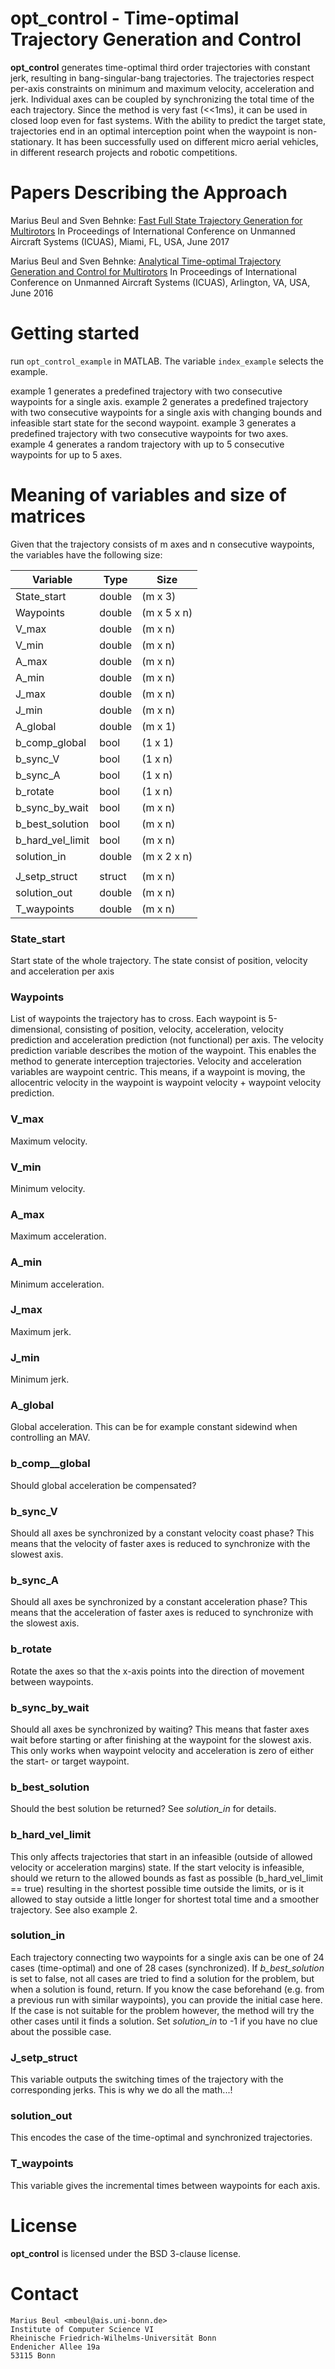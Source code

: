
opt_control - Time-optimal Trajectory Generation and Control
=====================================================================

**opt_control** generates time-optimal third order trajectories with constant jerk, resulting in bang-singular-bang trajectories.
The trajectories respect per-axis constraints on minimum and maximum velocity, acceleration and jerk.
Individual axes can be coupled by synchronizing the total time of the each trajectory.
Since the method is very fast (<<1ms), it can be used in closed loop even for fast systems.
With the ability to predict the target state, trajectories end in an optimal interception point when the waypoint is non-stationary.
It has been successfully used on different micro aerial vehicles, in different research projects and robotic competitions.


# Papers Describing the Approach
Marius Beul and Sven Behnke: [Fast Full State Trajectory Generation for Multirotors](http://ais.uni-bonn.de/papers/ICUAS_2017_Beul_Trajectory_Generation.pdf) In Proceedings of International Conference on Unmanned Aircraft Systems (ICUAS), Miami, FL, USA, June 2017

Marius Beul and Sven Behnke: [Analytical Time-optimal Trajectory Generation and Control for Multirotors](http://ais.uni-bonn.de/papers/ICUAS_2016_Beul.pdf) In Proceedings of International Conference on Unmanned Aircraft Systems (ICUAS), Arlington, VA, USA, June 2016



# Getting started
run `opt_control_example` in MATLAB.
The variable `index_example` selects the example.

example 1 generates a predefined trajectory with two consecutive waypoints for a single axis.
example 2 generates a predefined trajectory with two consecutive waypoints for a single axis with changing bounds and infeasible start state for the second waypoint.
example 3 generates a predefined trajectory with two consecutive waypoints for two axes.
example 4 generates a random trajectory with up to 5 consecutive waypoints for up to 5 axes.


# Meaning of variables and size of matrices

Given that the trajectory consists of m axes and n consecutive waypoints, the variables have the following size:


| Variable         | Type   | Size        |
|------------------|--------|-------------|
| State_start      | double | (m x 3)     |
| Waypoints        | double | (m x 5 x n) |
| V_max            | double | (m x n)     |
| V_min            | double | (m x n)     |
| A_max            | double | (m x n)     |
| A_min            | double | (m x n)     |
| J_max            | double | (m x n)     |
| J_min            | double | (m x n)     |
| A_global         | double | (m x 1)     |
| b_comp_global    | bool   | (1 x 1)     |
| b_sync_V         | bool   | (1 x n)     |
| b_sync_A         | bool   | (1 x n)     |
| b_rotate         | bool   | (1 x n)     |
| b_sync_by_wait   | bool   | (m x n)     |
| b_best_solution  | bool   | (m x n)     |
| b_hard_vel_limit | bool   | (m x n)     |
| solution_in      | double | (m x 2 x n) |
|                  |        |             |
| J_setp_struct    | struct | (m x n)     |
| solution_out     | double | (m x n)     |
| T_waypoints      | double | (m x n)     |


### State_start
Start state of the whole trajectory. The state consist of position, velocity and acceleration per axis

### Waypoints
List of waypoints the trajectory has to cross. Each waypoint is 5-dimensional, consisting of position, velocity, acceleration, velocity prediction and acceleration prediction (not functional) per axis.
The velocity prediction variable describes the motion of the waypoint. This enables the method to generate interception trajectories. Velocity and acceleration variables are waypoint centric. This means, if a waypoint is moving, the allocentric velocity in the waypoint is waypoint velocity + waypoint velocity prediction.

### V_max
Maximum velocity.

### V_min
Minimum velocity.

### A_max
Maximum acceleration.

### A_min
Minimum acceleration.

### J_max
Maximum jerk.

### J_min
Minimum jerk.

### A_global
Global acceleration. This can be for example constant sidewind when controlling an MAV.

### b_comp__global
Should global acceleration be compensated?

### b_sync_V
Should all axes be synchronized by a constant velocity coast phase? This means that the velocity of faster axes is reduced to synchronize with the slowest axis.

### b_sync_A
Should all axes be synchronized by a constant acceleration phase? This means that the acceleration of faster axes is reduced to synchronize with the slowest axis.

### b_rotate
Rotate the axes so that the x-axis points into the direction of movement between waypoints.

### b_sync_by_wait
Should all axes be synchronized by waiting? This means that faster axes wait before starting or after finishing at the waypoint for the slowest axis. This only works when waypoint velocity and acceleration is zero of either the start- or target waypoint.

### b_best_solution
Should the best solution be returned? See _solution_in_ for details.

### b_hard_vel_limit
This only affects trajectories that start in an infeasible (outside of allowed velocity or acceleration margins) state. If the start velocity is infeasible, should we return to the allowed bounds as fast as possible (b_hard_vel_limit ==  true) resulting in the shortest possible time outside the limits, or is it allowed to stay outside a little longer for shortest total time and a smoother trajectory. See also example 2.

### solution_in
Each trajectory connecting two waypoints for a single axis can be one of 24 cases (time-optimal) and one of 28 cases (synchronized). If _b_best_solution_ is set to false, not all cases are tried to find a solution for the problem, but when a solution is found, return. If you know the case beforehand (e.g. from a previous run with similar waypoints), you can provide the initial case here. If the case is not suitable for the problem however, the method will try the other cases until it finds a solution. Set _solution_in_ to -1 if you have no clue about the possible case.

### J_setp_struct
This variable outputs the switching times of the trajectory with the corresponding jerks. This is why we do all the math...!

### solution_out
This encodes the case of the time-optimal and synchronized trajectories.

### T_waypoints
This variable gives the incremental times between waypoints for each axis.


# License

**opt_control** is licensed under the BSD 3-clause license.

# Contact

```
Marius Beul <mbeul@ais.uni-bonn.de>
Institute of Computer Science VI
Rheinische Friedrich-Wilhelms-Universität Bonn
Endenicher Allee 19a
53115 Bonn
```
